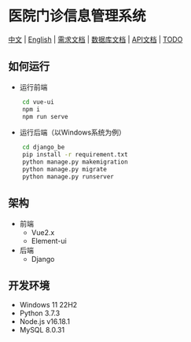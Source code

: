 # 医院门诊信息管理系统
[中文](README.md) | [English](README.en.md) | [需求文档](./doc/demandDoc.md) | [数据库文档](./doc/database.md) | [API文档](./doc/api.md) | [TODO](./doc/todos.md)
## 如何运行
- 运行前端
``` bash
    cd vue-ui
    npm i
    npm run serve
```
- 运行后端（以Windows系统为例）
``` bash
    cd django_be
    pip install -r requirement.txt
    python manage.py makemigration
    python manage.py migrate
    python manage.py runserver
```

## 架构
- 前端
    - Vue2.x
    - Element-ui
- 后端
    - Django

## 开发环境
- Windows 11 22H2
- Python 3.7.3
- Node.js v16.18.1
- MySQL 8.0.31